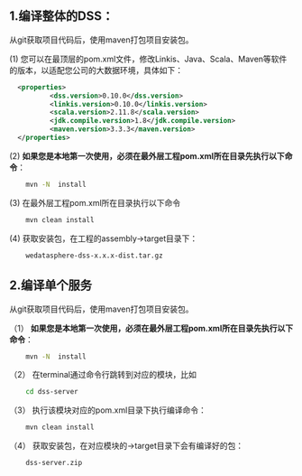 ## 1.编译整体的DSS：
   
   从git获取项目代码后，使用maven打包项目安装包。  
   
   (1) 您可以在最顶层的pom.xml文件，修改Linkis、Java、Scala、Maven等软件的版本，以适配您公司的大数据环境，具体如下：
   
```xml
  <properties>
          <dss.version>0.10.0</dss.version>
          <linkis.version>0.10.0</linkis.version>
          <scala.version>2.11.8</scala.version>
          <jdk.compile.version>1.8</jdk.compile.version>
          <maven.version>3.3.3</maven.version>
  </properties>
```

   (2) **如果您是本地第一次使用，必须在最外层工程pom.xml所在目录先执行以下命令**：
   
```bash
    mvn -N  install
```

   (3) 在最外层工程pom.xml所在目录执行以下命令
    
```bash
    mvn clean install
```  

   (4) 获取安装包，在工程的assembly->target目录下：

```
    wedatasphere-dss-x.x.x-dist.tar.gz
```

## 2.编译单个服务
   
   从git获取项目代码后，使用maven打包项目安装包。   

（1） **如果您是本地第一次使用，必须在最外层工程pom.xml所在目录先执行以下命令**：
   
```bash
    mvn -N  install
```
         
（2） 在terminal通过命令行跳转到对应的模块，比如
   
```bash   
    cd dss-server
```

（3） 执行该模块对应的pom.xml目录下执行编译命令：
   
```bash      
    mvn clean install
```
         
（4） 获取安装包，在对应模块的->target目录下会有编译好的包：
   
```
    dss-server.zip
```